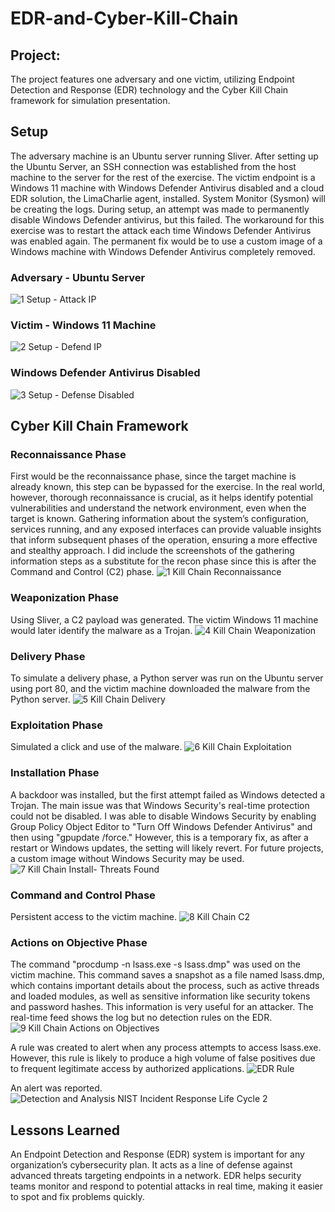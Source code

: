 # EDR-and-Cyber-Kill-Chain

## Project: 
The project features one adversary and one victim, utilizing Endpoint Detection and Response (EDR) technology and the Cyber Kill Chain framework for simulation presentation.

## Setup
The adversary machine is an Ubuntu server running Sliver. After setting up the Ubuntu Server, an SSH connection was established from the host machine to the server for the rest of the exercise. The victim endpoint is a Windows 11 machine with Windows Defender Antivirus disabled and a cloud EDR solution, the LimaCharlie agent, installed. System Monitor (Sysmon) will be creating the logs. During setup, an attempt was made to permanently disable Windows Defender antivirus, but this failed. The workaround for this exercise was to restart the attack each time Windows Defender Antivirus was enabled again. The permanent fix would be to use a custom image of a Windows machine with Windows Defender Antivirus completely removed.

### Adversary - Ubuntu Server
![1 Setup - Attack IP ](https://private-user-images.githubusercontent.com/141277369/376032431-b83ee62e-26c8-4767-af21-2e3ce0e46199.PNG?jwt=eyJhbGciOiJIUzI1NiIsInR5cCI6IkpXVCJ9.eyJpc3MiOiJnaXRodWIuY29tIiwiYXVkIjoicmF3LmdpdGh1YnVzZXJjb250ZW50LmNvbSIsImtleSI6ImtleTUiLCJleHAiOjE3Mjg4MjEyMDcsIm5iZiI6MTcyODgyMDkwNywicGF0aCI6Ii8xNDEyNzczNjkvMzc2MDMyNDMxLWI4M2VlNjJlLTI2YzgtNDc2Ny1hZjIxLTJlM2NlMGU0NjE5OS5QTkc_WC1BbXotQWxnb3JpdGhtPUFXUzQtSE1BQy1TSEEyNTYmWC1BbXotQ3JlZGVudGlhbD1BS0lBVkNPRFlMU0E1M1BRSzRaQSUyRjIwMjQxMDEzJTJGdXMtZWFzdC0xJTJGczMlMkZhd3M0X3JlcXVlc3QmWC1BbXotRGF0ZT0yMDI0MTAxM1QxMjAxNDdaJlgtQW16LUV4cGlyZXM9MzAwJlgtQW16LVNpZ25hdHVyZT0wZWFhNDRlOWEzNjY0YWI0N2NiOWFhZDE5YjdiMzcxNThjMzExZDZhMGM5MzEwYzI0MjA2MDIzMjZjZWMwZjM1JlgtQW16LVNpZ25lZEhlYWRlcnM9aG9zdCJ9.hzTlFzLBUEQsAOpi1aCEi9QSAw87LjfaDXwjN_McXxI)

### Victim - Windows 11 Machine
![2 Setup - Defend IP ](https://private-user-images.githubusercontent.com/141277369/376032432-ab3b529b-4857-4d1c-aa8a-a240442b1cd3.PNG?jwt=eyJhbGciOiJIUzI1NiIsInR5cCI6IkpXVCJ9.eyJpc3MiOiJnaXRodWIuY29tIiwiYXVkIjoicmF3LmdpdGh1YnVzZXJjb250ZW50LmNvbSIsImtleSI6ImtleTUiLCJleHAiOjE3Mjg4MjE0NDUsIm5iZiI6MTcyODgyMTE0NSwicGF0aCI6Ii8xNDEyNzczNjkvMzc2MDMyNDMyLWFiM2I1MjliLTQ4NTctNGQxYy1hYThhLWEyNDA0NDJiMWNkMy5QTkc_WC1BbXotQWxnb3JpdGhtPUFXUzQtSE1BQy1TSEEyNTYmWC1BbXotQ3JlZGVudGlhbD1BS0lBVkNPRFlMU0E1M1BRSzRaQSUyRjIwMjQxMDEzJTJGdXMtZWFzdC0xJTJGczMlMkZhd3M0X3JlcXVlc3QmWC1BbXotRGF0ZT0yMDI0MTAxM1QxMjA1NDVaJlgtQW16LUV4cGlyZXM9MzAwJlgtQW16LVNpZ25hdHVyZT05ODIyMmQ4MGFhMWU2MTlmOTZhNjU2NGI3NGE1NzhkMWVkYjM3NTIyNDRlNjJhMjIwYTc0ZWQ5OWQxNTVjMzZjJlgtQW16LVNpZ25lZEhlYWRlcnM9aG9zdCJ9.iLBBzEtLivI1-KqvAK8HXf6qhYlb_BKqJCx2e5nud8M)

### Windows Defender Antivirus Disabled
![3 Setup - Defense Disabled](https://private-user-images.githubusercontent.com/141277369/376032433-18e5eabf-2a84-4e17-9392-0c821b08a1b7.PNG?jwt=eyJhbGciOiJIUzI1NiIsInR5cCI6IkpXVCJ9.eyJpc3MiOiJnaXRodWIuY29tIiwiYXVkIjoicmF3LmdpdGh1YnVzZXJjb250ZW50LmNvbSIsImtleSI6ImtleTUiLCJleHAiOjE3Mjg4MjE0NDUsIm5iZiI6MTcyODgyMTE0NSwicGF0aCI6Ii8xNDEyNzczNjkvMzc2MDMyNDMzLTE4ZTVlYWJmLTJhODQtNGUxNy05MzkyLTBjODIxYjA4YTFiNy5QTkc_WC1BbXotQWxnb3JpdGhtPUFXUzQtSE1BQy1TSEEyNTYmWC1BbXotQ3JlZGVudGlhbD1BS0lBVkNPRFlMU0E1M1BRSzRaQSUyRjIwMjQxMDEzJTJGdXMtZWFzdC0xJTJGczMlMkZhd3M0X3JlcXVlc3QmWC1BbXotRGF0ZT0yMDI0MTAxM1QxMjA1NDVaJlgtQW16LUV4cGlyZXM9MzAwJlgtQW16LVNpZ25hdHVyZT1jYzdiYzYyZGQxZmMzMzZkNmEyZjhmODdiNDU1OGEyN2U1MWY4MWQ4ZTg1YjlmODBjOGFjMGRiNGQ4NzNjOTQ5JlgtQW16LVNpZ25lZEhlYWRlcnM9aG9zdCJ9.sAswkoGT8Viif0QFWHiIEpPi-5bCAmY07SfNsqGyvoQ)

## Cyber Kill Chain Framework
### Reconnaissance Phase
First would be the reconnaissance phase, since the target machine is already known, this step can be bypassed for the exercise. In the real world, however, thorough reconnaissance is crucial, as it helps identify potential vulnerabilities and understand the network environment, even when the target is known. Gathering information about the system’s configuration, services running, and any exposed interfaces can provide valuable insights that inform subsequent phases of the operation, ensuring a more effective and stealthy approach. I did include the screenshots of the gathering information steps as a substitute for the recon phase since this is after the Command and Control (C2) phase.
![1 Kill Chain Reconnaissance](https://private-user-images.githubusercontent.com/141277369/376035037-5d659b24-3d55-407e-bacf-dd671433d337.PNG?jwt=eyJhbGciOiJIUzI1NiIsInR5cCI6IkpXVCJ9.eyJpc3MiOiJnaXRodWIuY29tIiwiYXVkIjoicmF3LmdpdGh1YnVzZXJjb250ZW50LmNvbSIsImtleSI6ImtleTUiLCJleHAiOjE3Mjg4MjM2MzAsIm5iZiI6MTcyODgyMzMzMCwicGF0aCI6Ii8xNDEyNzczNjkvMzc2MDM1MDM3LTVkNjU5YjI0LTNkNTUtNDA3ZS1iYWNmLWRkNjcxNDMzZDMzNy5QTkc_WC1BbXotQWxnb3JpdGhtPUFXUzQtSE1BQy1TSEEyNTYmWC1BbXotQ3JlZGVudGlhbD1BS0lBVkNPRFlMU0E1M1BRSzRaQSUyRjIwMjQxMDEzJTJGdXMtZWFzdC0xJTJGczMlMkZhd3M0X3JlcXVlc3QmWC1BbXotRGF0ZT0yMDI0MTAxM1QxMjQyMTBaJlgtQW16LUV4cGlyZXM9MzAwJlgtQW16LVNpZ25hdHVyZT00MDgxNGE2NmU4NTBmNDA1ZTUzNGI3ODlmZGVmMzkyNjhlNGJjOTc1YmVjNzljMGEyZTFhNzcyYmM0ZTY0MzFjJlgtQW16LVNpZ25lZEhlYWRlcnM9aG9zdCJ9.VmkAZWMwZLTrphXJIMyGIRr_K4UtvJJVSz8YpKvQ7D4)


### Weaponization Phase
Using Sliver, a C2 payload was generated. The victim Windows 11 machine would later identify the malware as a Trojan.
![4 Kill Chain Weaponization](https://private-user-images.githubusercontent.com/141277369/376032434-6968245e-0ad8-4308-b3ae-a0b24d617e9c.PNG?jwt=eyJhbGciOiJIUzI1NiIsInR5cCI6IkpXVCJ9.eyJpc3MiOiJnaXRodWIuY29tIiwiYXVkIjoicmF3LmdpdGh1YnVzZXJjb250ZW50LmNvbSIsImtleSI6ImtleTUiLCJleHAiOjE3Mjg4MjE0NDUsIm5iZiI6MTcyODgyMTE0NSwicGF0aCI6Ii8xNDEyNzczNjkvMzc2MDMyNDM0LTY5NjgyNDVlLTBhZDgtNDMwOC1iM2FlLWEwYjI0ZDYxN2U5Yy5QTkc_WC1BbXotQWxnb3JpdGhtPUFXUzQtSE1BQy1TSEEyNTYmWC1BbXotQ3JlZGVudGlhbD1BS0lBVkNPRFlMU0E1M1BRSzRaQSUyRjIwMjQxMDEzJTJGdXMtZWFzdC0xJTJGczMlMkZhd3M0X3JlcXVlc3QmWC1BbXotRGF0ZT0yMDI0MTAxM1QxMjA1NDVaJlgtQW16LUV4cGlyZXM9MzAwJlgtQW16LVNpZ25hdHVyZT00Y2Q4YjA5Y2VhYWZiZDVlYzAzZTVlNGZkYzQyMjgzZWIyNTlhODI1ODE0M2U5NDFiODc1MjA4ZjYxZTVhZjBmJlgtQW16LVNpZ25lZEhlYWRlcnM9aG9zdCJ9.-tmLD-sEOe-TGfthRO8ydpENKuN2q-8wnjRjG-Khgd8)

### Delivery Phase
To simulate a delivery phase, a Python server was run on the Ubuntu server using port 80, and the victim machine downloaded the malware from the Python server.
![5 Kill Chain Delivery](https://private-user-images.githubusercontent.com/141277369/376032436-ad1af050-2c5c-4f8d-b156-36b64f2e266d.PNG?jwt=eyJhbGciOiJIUzI1NiIsInR5cCI6IkpXVCJ9.eyJpc3MiOiJnaXRodWIuY29tIiwiYXVkIjoicmF3LmdpdGh1YnVzZXJjb250ZW50LmNvbSIsImtleSI6ImtleTUiLCJleHAiOjE3Mjg4MjE0NDUsIm5iZiI6MTcyODgyMTE0NSwicGF0aCI6Ii8xNDEyNzczNjkvMzc2MDMyNDM2LWFkMWFmMDUwLTJjNWMtNGY4ZC1iMTU2LTM2YjY0ZjJlMjY2ZC5QTkc_WC1BbXotQWxnb3JpdGhtPUFXUzQtSE1BQy1TSEEyNTYmWC1BbXotQ3JlZGVudGlhbD1BS0lBVkNPRFlMU0E1M1BRSzRaQSUyRjIwMjQxMDEzJTJGdXMtZWFzdC0xJTJGczMlMkZhd3M0X3JlcXVlc3QmWC1BbXotRGF0ZT0yMDI0MTAxM1QxMjA1NDVaJlgtQW16LUV4cGlyZXM9MzAwJlgtQW16LVNpZ25hdHVyZT0wNThkZDFhNDk3MGI4ZWVhNzU5YWZlYzhiZWU5MjIyZWQzODUzMmFkNTgxODAyYTg4MDMzNzM2NTEzNDBlNDY4JlgtQW16LVNpZ25lZEhlYWRlcnM9aG9zdCJ9.q8qKjY7TNJ_XZiouOZjAbKnGN161DEKPtOSwBTJbla0)

### Exploitation Phase
Simulated a click and use of the malware.
![6 Kill Chain Exploitation](https://private-user-images.githubusercontent.com/141277369/376032438-08e34769-e96a-411c-a6d0-4bf39c8dcbaa.PNG?jwt=eyJhbGciOiJIUzI1NiIsInR5cCI6IkpXVCJ9.eyJpc3MiOiJnaXRodWIuY29tIiwiYXVkIjoicmF3LmdpdGh1YnVzZXJjb250ZW50LmNvbSIsImtleSI6ImtleTUiLCJleHAiOjE3Mjg4MjE0NDUsIm5iZiI6MTcyODgyMTE0NSwicGF0aCI6Ii8xNDEyNzczNjkvMzc2MDMyNDM4LTA4ZTM0NzY5LWU5NmEtNDExYy1hNmQwLTRiZjM5YzhkY2JhYS5QTkc_WC1BbXotQWxnb3JpdGhtPUFXUzQtSE1BQy1TSEEyNTYmWC1BbXotQ3JlZGVudGlhbD1BS0lBVkNPRFlMU0E1M1BRSzRaQSUyRjIwMjQxMDEzJTJGdXMtZWFzdC0xJTJGczMlMkZhd3M0X3JlcXVlc3QmWC1BbXotRGF0ZT0yMDI0MTAxM1QxMjA1NDVaJlgtQW16LUV4cGlyZXM9MzAwJlgtQW16LVNpZ25hdHVyZT05YmY5ZmYwZDBhNzA1NTBmMDY0ZWQ3OTIzNzcyYTllNmZmOTVjMGQwNTk0MzBlYzcwNDdhMTQ5MzUwNTNiMDQzJlgtQW16LVNpZ25lZEhlYWRlcnM9aG9zdCJ9.M3MHgy-BzUcSRmaXuRnBBvIWSddgZkLsR8z7Iewqa8k)

### Installation Phase
A backdoor was installed, but the first attempt failed as Windows detected a Trojan. The main issue was that Windows Security's real-time protection could not be disabled. I was able to disable Windows Security by enabling Group Policy Object Editor to "Turn Off Windows Defender Antivirus" and then using "gpupdate /force." However, this is a temporary fix, as after a restart or Windows updates, the setting will likely revert. For future projects, a custom image without Windows Security may be used.
![7 Kill Chain Install- Threats Found](https://private-user-images.githubusercontent.com/141277369/376032440-d6b08bd1-e7db-4320-a6de-e063eafcd48e.PNG?jwt=eyJhbGciOiJIUzI1NiIsInR5cCI6IkpXVCJ9.eyJpc3MiOiJnaXRodWIuY29tIiwiYXVkIjoicmF3LmdpdGh1YnVzZXJjb250ZW50LmNvbSIsImtleSI6ImtleTUiLCJleHAiOjE3Mjg4MjE0NDUsIm5iZiI6MTcyODgyMTE0NSwicGF0aCI6Ii8xNDEyNzczNjkvMzc2MDMyNDQwLWQ2YjA4YmQxLWU3ZGItNDMyMC1hNmRlLWUwNjNlYWZjZDQ4ZS5QTkc_WC1BbXotQWxnb3JpdGhtPUFXUzQtSE1BQy1TSEEyNTYmWC1BbXotQ3JlZGVudGlhbD1BS0lBVkNPRFlMU0E1M1BRSzRaQSUyRjIwMjQxMDEzJTJGdXMtZWFzdC0xJTJGczMlMkZhd3M0X3JlcXVlc3QmWC1BbXotRGF0ZT0yMDI0MTAxM1QxMjA1NDVaJlgtQW16LUV4cGlyZXM9MzAwJlgtQW16LVNpZ25hdHVyZT1jMGVjNjczZjAxNDExMzE5YWU2YTc5YmNlMGUyNzI1YWUwYzRlMmIxOWYzYzRjOWM3NzY2OTRmNjI1YzQ2NTNhJlgtQW16LVNpZ25lZEhlYWRlcnM9aG9zdCJ9.CqX0e0vdIMwVZyLpO5FNfIfe-5UM3OF7u-qSzgEQgyQ) 

### Command and Control Phase
Persistent access to the victim machine.
![8 Kill Chain C2](https://private-user-images.githubusercontent.com/141277369/376032441-11e9c4f3-d46e-4241-9002-67a282c19e04.PNG?jwt=eyJhbGciOiJIUzI1NiIsInR5cCI6IkpXVCJ9.eyJpc3MiOiJnaXRodWIuY29tIiwiYXVkIjoicmF3LmdpdGh1YnVzZXJjb250ZW50LmNvbSIsImtleSI6ImtleTUiLCJleHAiOjE3Mjg4MjE0NDUsIm5iZiI6MTcyODgyMTE0NSwicGF0aCI6Ii8xNDEyNzczNjkvMzc2MDMyNDQxLTExZTljNGYzLWQ0NmUtNDI0MS05MDAyLTY3YTI4MmMxOWUwNC5QTkc_WC1BbXotQWxnb3JpdGhtPUFXUzQtSE1BQy1TSEEyNTYmWC1BbXotQ3JlZGVudGlhbD1BS0lBVkNPRFlMU0E1M1BRSzRaQSUyRjIwMjQxMDEzJTJGdXMtZWFzdC0xJTJGczMlMkZhd3M0X3JlcXVlc3QmWC1BbXotRGF0ZT0yMDI0MTAxM1QxMjA1NDVaJlgtQW16LUV4cGlyZXM9MzAwJlgtQW16LVNpZ25hdHVyZT1lZmEzMjIxMTg2MDBkODhkY2ZjNzdlYWY3OTNmNWE2YjcxOTQwYjZiMDliZmU3MWU3NWZjYzZlZjE5ODc1ODE4JlgtQW16LVNpZ25lZEhlYWRlcnM9aG9zdCJ9.5Zt_nNxwYU5dhao4SUPiAjxKupv_BqbfEBoF_NaYPIY)

### Actions on Objective Phase
The command "procdump -n lsass.exe -s lsass.dmp" was used on the victim machine. This command saves a snapshot as a file named lsass.dmp, which contains important details about the process, such as active threads and loaded modules, as well as sensitive information like security tokens and password hashes. This information is very useful for an attacker. The real-time feed shows the log but no detection rules on the EDR.
![9 Kill Chain Actions on Objectives](https://private-user-images.githubusercontent.com/141277369/376032443-8d05429c-5301-498c-9e33-ac7543dad41d.PNG?jwt=eyJhbGciOiJIUzI1NiIsInR5cCI6IkpXVCJ9.eyJpc3MiOiJnaXRodWIuY29tIiwiYXVkIjoicmF3LmdpdGh1YnVzZXJjb250ZW50LmNvbSIsImtleSI6ImtleTUiLCJleHAiOjE3Mjg4MjE0NDUsIm5iZiI6MTcyODgyMTE0NSwicGF0aCI6Ii8xNDEyNzczNjkvMzc2MDMyNDQzLThkMDU0MjljLTUzMDEtNDk4Yy05ZTMzLWFjNzU0M2RhZDQxZC5QTkc_WC1BbXotQWxnb3JpdGhtPUFXUzQtSE1BQy1TSEEyNTYmWC1BbXotQ3JlZGVudGlhbD1BS0lBVkNPRFlMU0E1M1BRSzRaQSUyRjIwMjQxMDEzJTJGdXMtZWFzdC0xJTJGczMlMkZhd3M0X3JlcXVlc3QmWC1BbXotRGF0ZT0yMDI0MTAxM1QxMjA1NDVaJlgtQW16LUV4cGlyZXM9MzAwJlgtQW16LVNpZ25hdHVyZT0xMGFkODdhOTg1YWQ0YzZmOGFiNmNlOTViNDEyYjA2MDEyN2NmZWRjYTZkMjRjZTQ0ZTEwNWQ1ZWJkMTAzMWEwJlgtQW16LVNpZ25lZEhlYWRlcnM9aG9zdCJ9.8iR17PaejYV2-i-rMYoDGMA9HOpC03E9_8UbrjfClec)

A rule was created to alert when any process attempts to access lsass.exe. However, this rule is likely to produce a high volume of false positives due to frequent legitimate access by authorized applications.
![EDR Rule](https://private-user-images.githubusercontent.com/141277369/376039265-ae782093-2b99-49a7-8d58-6f4dfa8d8df2.PNG?jwt=eyJhbGciOiJIUzI1NiIsInR5cCI6IkpXVCJ9.eyJpc3MiOiJnaXRodWIuY29tIiwiYXVkIjoicmF3LmdpdGh1YnVzZXJjb250ZW50LmNvbSIsImtleSI6ImtleTUiLCJleHAiOjE3Mjg4MjcyMjksIm5iZiI6MTcyODgyNjkyOSwicGF0aCI6Ii8xNDEyNzczNjkvMzc2MDM5MjY1LWFlNzgyMDkzLTJiOTktNDlhNy04ZDU4LTZmNGRmYThkOGRmMi5QTkc_WC1BbXotQWxnb3JpdGhtPUFXUzQtSE1BQy1TSEEyNTYmWC1BbXotQ3JlZGVudGlhbD1BS0lBVkNPRFlMU0E1M1BRSzRaQSUyRjIwMjQxMDEzJTJGdXMtZWFzdC0xJTJGczMlMkZhd3M0X3JlcXVlc3QmWC1BbXotRGF0ZT0yMDI0MTAxM1QxMzQyMDlaJlgtQW16LUV4cGlyZXM9MzAwJlgtQW16LVNpZ25hdHVyZT0yNjFjZmM1MTc1MzQyZTI0OWVmNzJhOTRiZWFlZTVkMzJlY2FiY2E5NmI4NzkyOGEzYTZhZDRlODAzNTY4OGNhJlgtQW16LVNpZ25lZEhlYWRlcnM9aG9zdCJ9.CcG5xObwjrHoMnpkWd1KuSencsfktSgmDuyJ47PfJEQ)

An alert was reported.
![Detection and Analysis NIST Incident Response Life Cycle 2](https://private-user-images.githubusercontent.com/141277369/376032444-aa6f9198-51f4-4e76-9b27-f4001d4c68b4.PNG?jwt=eyJhbGciOiJIUzI1NiIsInR5cCI6IkpXVCJ9.eyJpc3MiOiJnaXRodWIuY29tIiwiYXVkIjoicmF3LmdpdGh1YnVzZXJjb250ZW50LmNvbSIsImtleSI6ImtleTUiLCJleHAiOjE3Mjg4MjE0NDUsIm5iZiI6MTcyODgyMTE0NSwicGF0aCI6Ii8xNDEyNzczNjkvMzc2MDMyNDQ0LWFhNmY5MTk4LTUxZjQtNGU3Ni05YjI3LWY0MDAxZDRjNjhiNC5QTkc_WC1BbXotQWxnb3JpdGhtPUFXUzQtSE1BQy1TSEEyNTYmWC1BbXotQ3JlZGVudGlhbD1BS0lBVkNPRFlMU0E1M1BRSzRaQSUyRjIwMjQxMDEzJTJGdXMtZWFzdC0xJTJGczMlMkZhd3M0X3JlcXVlc3QmWC1BbXotRGF0ZT0yMDI0MTAxM1QxMjA1NDVaJlgtQW16LUV4cGlyZXM9MzAwJlgtQW16LVNpZ25hdHVyZT00ZjY5YTk0ZjI4MDMyZDBkNzUyMDJlMDY0ZDlkZGQ0NGRhOGQ3NzViM2E4NWUyNTNmYmMwNTRhYzhhYjYyMjFkJlgtQW16LVNpZ25lZEhlYWRlcnM9aG9zdCJ9.NpThtvJn3WVyKnAeiJ81of6MuwvEHeIS833v99cFP0c)

## Lessons Learned
An Endpoint Detection and Response (EDR) system is important for any organization’s cybersecurity plan. It acts as a line of defense against advanced threats targeting endpoints in a network. EDR helps security teams monitor and respond to potential attacks in real time, making it easier to spot and fix problems quickly.
